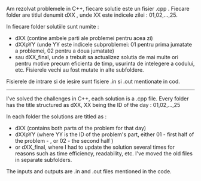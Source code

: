 Am rezolvat problemele in C++, fiecare solutie este un fisier .cpp .
Fiecare folder are titlul denumit dXX , unde XX este indicele zilei : 01,02,...,25.

In fiecare folder solutiile sunt numite :
- dXX (contine ambele parti ale problemei pentru acea zi)
- dXXpYY (unde YY este indicele subproblemei: 01 pentru prima jumatate a problemei, 02 pentru a doua jumatate)
- sau dXX_final, unde a trebuit sa actualizez solutia de mai multe ori pentru motive precum eficienta de timp, usurinta de intelegere a codului, etc. Fisierele vechi au fost mutate in alte subfoldere.

Fisierele de intrare si de iesire sunt fisiere .in si .out mentionate in cod.

<hr>

I've solved the challenges in C++, each solution is a .cpp file.
Every folder has the title structured as dXX, XX being the ID of the day :  01,02,...,25

In each folder the solutions are titled as :
- dXX (contains both parts of the problem for that day) 
- dXXpYY (where YY is the ID of the problem's part, either 01 - first half of the problem - , or 02 - the second half )   
- or dXX_final, where I had to update the solution several times for reasons such as time efficiency, readability, etc. I've moved the old files in separate subfolders.

The inputs and outputs are .in and .out files mentioned in the code.
